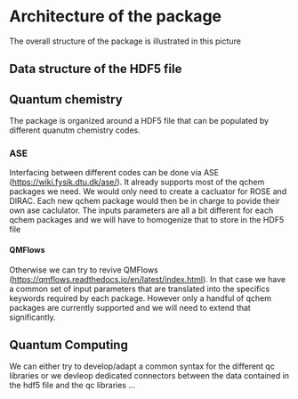 # Architecture of the package 

The overall structure of the package is illustrated in this picture


## Data structure of the HDF5 file

## Quantum chemistry 
The package is organized around a HDF5 file that can be populated by different quanutm chemistry codes. 

### ASE
Interfacing between different codes can be done via ASE (https://wiki.fysik.dtu.dk/ase/). It already supports most of the qchem packages we need. We would only need to create a cacluator for ROSE and DIRAC. 
Each new qchem package would then be in charge to povide their own ase caclulator. The inputs parameters are all a bit different for  each qchem packages and we will have to homogenize that to store in the HDF5 file


#### QMFlows
Otherwise we can try to revive QMFlows (https://qmflows.readthedocs.io/en/latest/index.html). In that case we have a common set of input parameters that are translated into the specifics keywords required by each package. 
However only a handful of qchem packages are currently supported and we will need to extend that significantly.

## Quantum Computing

We can either try to develop/adapt a common syntax for the different qc libraries or we devleop dedicated connectors between the data contained in the hdf5 file and the qc libraries ... 



